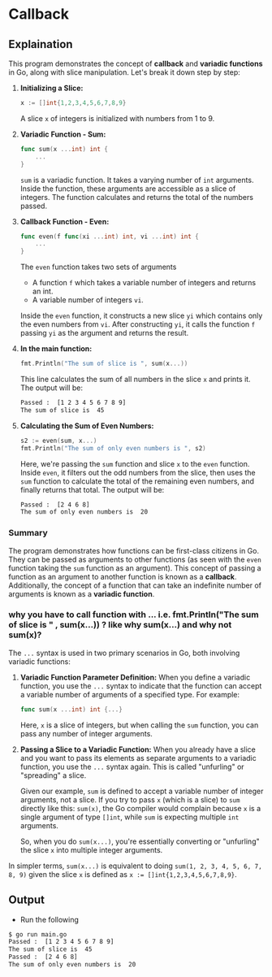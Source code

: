 # Callback

## Explaination

This program demonstrates the concept of **callback** and **variadic functions** in Go, along with slice manipulation. Let's break it down step by step:

1. **Initializing a Slice:**

    ```go
    x := []int{1,2,3,4,5,6,7,8,9}
    ```

    A slice `x` of integers is initialized with numbers from 1 to 9.

2. **Variadic Function - Sum:**

    ```go
    func sum(x ...int) int {
        ...
    }
    ```

    `sum` is a variadic function. It takes a varying number of `int` arguments. Inside the function, these arguments are accessible as a slice of integers. The function calculates and returns the total of the numbers passed.

3. **Callback Function - Even:**

    ```go
    func even(f func(xi ...int) int, vi ...int) int {
        ...
    }
    ```

    The `even` function takes two sets of arguments

    - A function `f` which takes a variable number of integers and returns an int.
    - A variable number of integers `vi`.

    Inside the `even` function, it constructs a new slice `yi` which contains only the even numbers from `vi`. After constructing `yi`, it calls the function `f` passing `yi` as the argument and returns the result.

4. **In the main function:**

    ```go
    fmt.Println("The sum of slice is ", sum(x...))
    ```

    This line calculates the sum of all numbers in the slice `x` and prints it. The output will be:

    ```bash
    Passed :  [1 2 3 4 5 6 7 8 9]
    The sum of slice is  45
    ```

5. **Calculating the Sum of Even Numbers:**

    ```go
    s2 := even(sum, x...)
    fmt.Println("The sum of only even numbers is ", s2)
    ```

    Here, we're passing the `sum` function and slice `x` to the `even` function. Inside `even`, it filters out the odd numbers from the slice, then uses the `sum` function to calculate the total of the remaining even numbers, and finally returns that total. The output will be:

    ```bash
    Passed :  [2 4 6 8]
    The sum of only even numbers is  20
    ```

### Summary

The program demonstrates how functions can be first-class citizens in Go. They can be passed as arguments to other functions (as seen with the `even` function taking the `sum` function as an argument). This concept of passing a function as an argument to another function is known as a **callback**. Additionally, the concept of a function that can take an indefinite number of arguments is known as a **variadic function**.

### why you have to call function with ... i.e. fmt.Println("The sum of slice is " , sum(x...)) ? like why sum(x...) and why not sum(x)?

The `...` syntax is used in two primary scenarios in Go, both involving variadic functions:

1. **Variadic Function Parameter Definition:**
   When you define a variadic function, you use the `...` syntax to indicate that the function can accept a variable number of arguments of a specified type. For example:

   ```go
   func sum(x ...int) int {...}
   ```

   Here, `x` is a slice of integers, but when calling the `sum` function, you can pass any number of integer arguments.

2. **Passing a Slice to a Variadic Function:**
   When you already have a slice and you want to pass its elements as separate arguments to a variadic function, you use the `...` syntax again. This is called "unfurling" or "spreading" a slice.

   Given our example, `sum` is defined to accept a variable number of integer arguments, not a slice. If you try to pass `x` (which is a slice) to `sum` directly like this: `sum(x)`, the Go compiler would complain because `x` is a single argument of type `[]int`, while `sum` is expecting multiple `int` arguments.

   So, when you do `sum(x...)`, you're essentially converting or "unfurling" the slice `x` into multiple integer arguments.

In simpler terms, `sum(x...)` is equivalent to doing `sum(1, 2, 3, 4, 5, 6, 7, 8, 9)` given the slice `x` is defined as `x := []int{1,2,3,4,5,6,7,8,9}`.

## Output

- Run the following

```bash
$ go run main.go
Passed :  [1 2 3 4 5 6 7 8 9]
The sum of slice is  45
Passed :  [2 4 6 8]
The sum of only even numbers is  20
```
